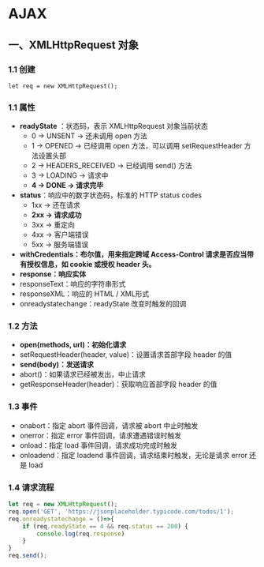 # AJAX

## 一、XMLHttpRequest 对象
### 1.1 创建
```
let req = new XMLHttpRequest();
```
### 1.1 属性
- **readyState** ：状态码，表示 XMLHttpRequest 对象当前状态
	+ 0 → UNSENT → 还未调用 open 方法
	+ 1 → OPENED → 已经调用 open 方法，可以调用  setRequestHeader 方法设置头部
	+ 2 → HEADERS_RECEIVED → 已经调用 send() 方法
	+ 3 → LOADING → 请求中
	+ **4 → DONE → 请求完毕**
- **status**：响应中的数字状态码，标准的 HTTP status codes
	+ 1xx → 还在请求
	+ **2xx → 请求成功**
	+ 3xx → 重定向
	+ 4xx → 客户端错误
	+ 5xx → 服务端错误
- **withCredentials：布尔值，用来指定跨域 Access-Control 请求是否应当带有授权信息，如 cookie 或授权 header 头。**
- **response：响应实体**
- responseText：响应的字符串形式
- responseXML：响应的 HTML / XML形式
- onreadystatechange：readyState 改变时触发的回调
### 1.2 方法
- **open(methods, url)：初始化请求**
- setRequestHeader(header, value)：设置请求首部字段 header 的值
- **send(body)：发送请求**
- abort()：如果请求已经被发出，中止请求
- getResponseHeader(header)：获取响应首部字段 header 的值

### 1.3 事件
- onabort：指定 abort 事件回调，请求被 abort 中止时触发
- onerror：指定 error 事件回调，请求遭遇错误时触发
- onload：指定 load 事件回调，请求成功完成时触发
- onloadend：指定 loadend 事件回调，请求结束时触发，无论是请求 error 还是 load

### 1.4 请求流程
```js
let req = new XMLHttpRequest();
req.open('GET', 'https://jsonplaceholder.typicode.com/todos/1');
req.onreadystatechange = ()=>{
	if (req.readyState == 4 && req.status == 200) {
		console.log(req.response)
	}
}
req.send();
```

## 